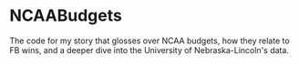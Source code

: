 # NCAABudgets
The code for my story that glosses over NCAA budgets, how they relate to FB wins, and a deeper dive into the University of Nebraska-Lincoln's data.
